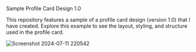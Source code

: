 Sample Profile Card Design 1.0

This repository features a sample of a profile card design (version 1.0) that I have created. Explore this example to see the layout, styling, and structure used in the profile card.

![Screenshot 2024-07-11 220542](https://github.com/ruchikameena/project-series/assets/174478077/c5a65e7d-6ce3-41b0-bbe9-ac8cd174a851)

